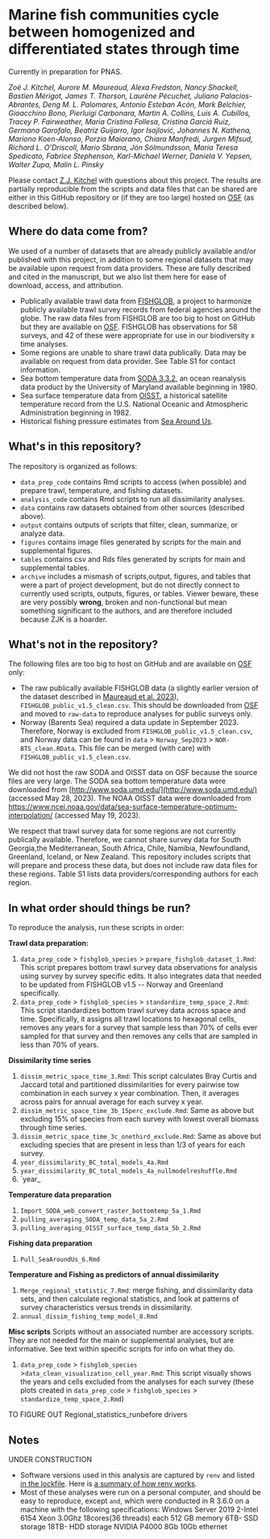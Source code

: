# Marine fish communities cycle between homogenized and differentiated states through time

Currently in preparation for PNAS.

*Zoë J. Kitchel, Aurore M. Maureaud, Alexa Fredston, Nancy Shackell, Bastien Mérigot, James T. Thorson, Laurène Pécuchet, Juliano Palacios-Abrantes, Deng M. L. Palomares, Antonio Esteban Acón, Mark Belchier, Gioacchino Bono, Pierluigi Carbonara, Martin A. Collins, Luis A. Cubillos, Tracey P. Fairweather, Maria Cristina Follesa, Cristina Garciá Ruiz, Germana Garofalo, Beatriz Guijarro, Igor Isajlović, Johannes N. Kathena, Mariono Koen-Alonso, Porzia Maiorano, Chiara Manfredi, Jurgen Mifsud, Richard L. O’Driscoll, Mario Sbrana, Jón Sólmundsson, Maria Teresa Spedicato, Fabrice Stephenson, Karl-Michael Werner, Daniela V. Yepsen, Walter Zupa, Malin L. Pinsky*

Please contact [Z.J. Kitchel](https://www.zoekithcel.com/) with questions about this project. The results are partially reproducible from the scripts and data files that can be shared are either in this GitHub repository or (if they are too large) hosted on [OSF](https://osf.io/) (as described below). 

## Where do data come from?

We used of a number of datasets that are already publicly available and/or published with this project, in addition to some regional datasets that may be available upon request from data providers. These are fully described and cited in the manuscript, but we also list them here for ease of download, access, and attribution. 

* Publically available trawl data from [FISHGLOB](https://github.com/AquaAuma/FishGlob_data), a project to harmonize publicly available trawl survey records from federal agencies around the globe. The raw data files from FISHGLOB are too big to host on GitHub but they are available on [OSF](https://osf.io/). FISHGLOB has observations for 58 surveys, and 42 of these were appropriate for use in our biodiversity x time analyses.
* Some regions are unable to share trawl data publically. Data may be available on request from data provider. See Table S1 for contact information.
* Sea bottom temperature data from [SODA 3.3.2](http://www.soda.umd.edu/), an ocean reanalysis data product by the University of Maryland available beginning in 1980. 
* Sea surface temperature data from [OISST](https://www.ncei.noaa.gov/products/optimum-interpolation-sst), a historical satellite temperature record from the U.S. National Oceanic and Atmospheric Administration beginning in 1982.
* Historical fishing pressure estimates from [Sea Around Us](https://www.seaaroundus.org/).


## What's in this repository?

The repository is organized as follows:

* `data_prep_code` contains Rmd scripts to access (when possible) and prepare trawl, temperature, and fishing datasets.
* `analysis_code` contains Rmd scripts to run all dissimilarity analyses.
* `data` contains raw datasets obtained from other sources (described above).
* `output` contains outputs of scripts that filter, clean, summarize, or analyze data.
* `figures` contains image files generated by scripts for the main and supplemental figures.
* `tables` contains csv and Rds files generated by scripts for main and supplemental tables.
* `archive` includes a mismash of scripts,output, figures, and tables that were a part of project development, but do not directly connect to currently used scripts, outputs, figures, or tables. Viewer beware, these are very possibly **wrong**, broken and non-functional but mean something significant to the authors, and are therefore included because ZJK is a hoarder.

## What's not in the repository? 

The following files are too big to host on GitHub and are available on [OSF](https://osf.io/) only:

- The raw publically available FISHGLOB data (a slightly earlier version of the dataset described in [Maureaud et al. 2023](https://doi.org/10.31219/osf.io/2bcjw)), `FISHGLOB_public_v1.5_clean.csv`. This should be downloaded from [OSF](https://osf.io/) and moved to `raw-data` to reproduce analyses for public surveys only.
- Norway (Barents Sea) required a data update in September 2023. Therefore, Norway is excluded from `FISHGLOB_public_v1.5_clean.csv`, and Norway data can be found in `data` > `Norway_Sep2023` > `NOR-BTS_clean.RData`. This file can be merged (with care) with `FISHGLOB_public_v1.5_clean.csv`.

We did not host the raw SODA and OISST data on OSF because the source files are very large. The SODA sea bottom temperature data were downloaded from [http://www.soda.umd.edu/](http://www.soda.umd.edu/) (accessed May 28, 2023). The NOAA OISST data were downloaded from https://www.ncei.noaa.gov/data/sea-surface-temperature-optimum-interpolation/ (accessed May 19, 2023). 

We respect that trawl survey data for some regions are not currently publically available. Therefore, we cannot share survey data for South Georgia,the Mediterranean, South Africa, Chile, Namibia, Newfoundland, Greenland, Iceland, or New Zealand. This repository includes scripts that will prepare and process these data, but does not include raw data files for these regions. Table S1 lists data providers/corresponding authors for each region.

## In what order should things be run?

To reproduce the analysis, run these scripts in order:

**Trawl data preparation:**
1. `data_prep_code` > `fishglob_species` > `prepare_fishglob_dataset_1.Rmd`: This script prepares bottom trawl survey data observations for analysis using survey by survey specific edits. It also integrates data that needed to be updated from FISHGLOB v1.5 -- Norway and Greenland specifically.
1. `data_prep_code` > `fishglob_species` > `standardize_temp_space_2.Rmd`: This script standardizes bottom trawl survey data across space and time. Specifically, it assigns all trawl locations to hexagonal cells, removes any years for a survey that sample less than 70% of cells ever sampled for that survey and then removes any cells that are sampled in less than 70% of years.

**Dissimilarity time series**
1. `dissim_metric_space_time_3.Rmd`: This script calculates Bray Curtis and Jaccard total and partitioned dissimilarities for every pairwise tow combination in each survey x year combination. Then, it averages across pairs for annual average for each survey x year.
1. `dissim_metric_space_time_3b_15perc_exclude.Rmd`: Same as above but excluding 15% of species from each survey with lowest overall biomass through time series.
1. `dissim_metric_space_time_3c_onethird_exclude.Rmd`: Same as above but excluding species that are present in less than 1/3 of years for each survey.
1. `year_dissimilarity_BC_total_models_4a.Rmd`
1. `year_dissimilarity_BC_total_models_4a_nullmodelreshuffle.Rmd`
1. `year_

**Temperature data preparation**
1. `Import_SODA_web_convert_raster_bottomtemp_5a_1.Rmd`
1. `pulling_averaging_SODA_temp_data_5a_2.Rmd`
1. `pulling_averaging_OISST_surface_temp_data_5b_2.Rmd`

**Fishing data preparation**
1. `Pull_SeaAroundUs_6.Rmd`

**Temperature and Fishing as predictors of annual dissimilarity**
1. `Merge_regional_statistic_7.Rmd`: merge fishing, and dissimilarity data sets, and then calculate regional statistics, and look at patterns of survey characteristics versus trends in dissimilarity.
1. `annual_dissim_fishing_temp_model_8.Rmd`

**Misc scripts**
Scripts without an associated number are accessory scripts. They are not needed for the main or supplemental analyses, but are informative. See text within specific scripts for info on what they do.
1. `data_prep_code` > `fishglob_species` >`data_clean_visualization_cell_year.Rmd`: This script visually shows the years and cells excluded from the analyses for each survey (these plots created in `data_prep_code` > `fishglob_species` > `standardize_temp_space_2.Rmd`)

TO FIGURE OUT
Regional_statistics_runbefore drivers

## Notes
UNDER CONSTRUCTION
* Software versions used in this analysis are captured by `renv` and listed [in the lockfile](....renv.lock). Here is [a summary of how renv works](https://rstudio.github.io/renv/articles/renv.html). 
* Most of these analyses were run on a personal computer, and should be easy to reproduce, except `` and ``, which were conducted in R 3.6.0 on a machine with the following specifications: Windows Server 2019 2-Intel 6154 Xeon 3.0Ghz 18cores(36 threads) each 512 GB memory 6TB- SSD storage 18TB- HDD storage NVIDIA P4000 8Gb 10Gb ethernet

